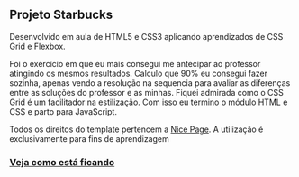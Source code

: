 ## Projeto Starbucks

Desenvolvido em aula de HTML5 e CSS3 aplicando aprendizados de CSS Grid e Flexbox.

Foi o exercício em que eu mais consegui me antecipar ao professor atingindo os mesmos resultados.
Calculo que 90% eu consegui fazer sozinha, apenas vendo a resolução na sequencia para avaliar as diferenças entre as soluções do professor e as minhas.
Fiquei admirada como o CSS Grid é um facilitador na estilização.
Com isso eu termino o módulo HTML e CSS e parto para JavaScript.

Todos os direitos do template pertencem a [Nice Page](https://nicepage.com/html-templates/preview/starbucks-coffee-17223?device=desktop). 
A utilização é exclusivamente para fins de aprendizagem

### [Veja como está ficando](https://gracibrea.github.io/Aula-projeto-Starbucks/)
